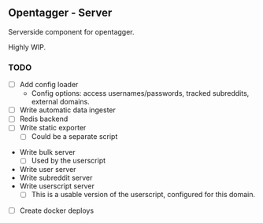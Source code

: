 ## Opentagger - Server

Serverside component for opentagger.

Highly WIP.

### TODO

* [ ] Add config loader
  * Config options: access usernames/passwords, tracked subreddits, external domains.
* [ ] Write automatic data ingester
* [ ] Redis backend
* [ ] Write static exporter
  * [ ] Could be a separate script
* Write bulk server
  * [ ] Used by the userscript
* Write user server
* Write subreddit server
* Write userscript server
  * [ ] This is a usable version of the userscript, configured for this domain.
* [ ] Create docker deploys

